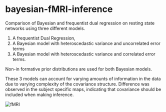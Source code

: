 # bayesian-fMRI-inference
Comparison of Bayesian and frequentist dual regression on resting state networks using three different models.
1. A frequentist Dual Regression,
2. A Bayesian model with heteroscedastic variance and uncorrelated error terms 
3. A Bayesian model with heteroscedastic variance and correlated error terms. 

Non-in formative prior distributions are used for both Bayesian models. 

These 3 models can account for varying amounts of information in the data due to varying complexity of the covariance structure. Difference was observed in the subject specific maps, indicating that covariance should be included when making inference.


![fMRI](https://user-images.githubusercontent.com/73787550/109378289-9fd58280-78d1-11eb-9b9d-cc4a08b5aaaa.png")

